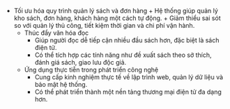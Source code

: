 - Tối ưu hóa quy trình quản lý sách và đơn hàng
		+ Hệ thống giúp quản lý kho sách, đơn hàng, khách hàng một cách tự động.
		+ Giảm thiểu sai sót so với quản lý thủ công, tiết kiệm thời gian và chi phí vận hành.
	- Thúc đẩy văn hóa đọc
		+ Giúp người đọc dễ tiếp cận nhiều đầu sách hơn, đặc biệt là sách điện tử.
		+ Có thể tích hợp các tính năng như đề xuất sách theo sở thích, đánh giá sách, giao lưu độc giả.
	- Ứng dụng thực tiễn trong phát triển công nghệ
		+ Cung cấp kinh nghiệm thực tế về lập trình web, quản lý dữ liệu và bảo mật hệ thống.
		+ Có thể phát triển thành một nền tảng thương mại điện tử đa dạng hơn.
